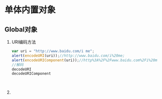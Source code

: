 # 单体内置对象



## Global对象

1. URI编码方法

   ```javascript
   var uri = "http://www.baidu.com/i me";
   alert(encodeURI(uri));//http://www.baidu.com/i%20me;
   alert(encodeURIComponent(uri));//http%3A%2F%2Fwww.baidu.com%2Fi%20me;
   //解码
   decodeURI
   decodeURIComponent
   ```

   ​

2. ​
